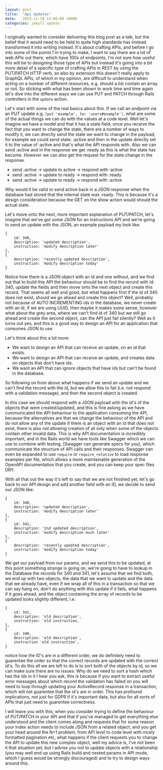 ```yaml
---
layout: post
title:  "Api Updates"
date:   2023-11-18 13:00:00 +0000
categories: jekyll update
---
```


I originally wanted to consider delivering this blog post as a talk, but the belief that it would need to be held to quite high standards has instead transformed it into writing instead. It's about crafting APIs, and before I go into some of the points I'm trying to make, I want to say there are a lot of web APIs out there, which have 100s of endpoints, I'm not sure how useful this will be to designing those type of APIs but instead it's going into a bit more detail of a specific type of crafting APIs in REST by using the PUT/PATCH HTTP verb, so also by extension this doesn't really apply to GraphQL APIs, of which in my opinion, are difficult to understand when acting on a number of different resources, e.g. should a list contain an array or not. So sticking with what has been shown to work time and time again let's dive into the different ways we can use PUT and PATCH through Rails controllers in the `update` action.

Let's start with some of the real basics about this. If we call an endpoint via an PUT update e.g. `(put 'example', to: 'users#example')`, what are some of the actual things we can do with the values at a code level. Well let's imagine we have a model and that it has a state field, once you receive the fact that you want to change the state, there are a number of ways to modify it, we can directly send the state we want to change in the payload, for example we could send state: :active and then in the update directly set it to the value of :active and that's what the API responds with. Also we can send :active and in the response we get :ready as this is what the state has become. However we can also get the request for the state change in the response.
  * send :active -> update to active -> respond with :active
  * send :active -> update to ready -> respond with :ready
  * send :active -> update to ready -> respond with :active

Why would it be valid to send active back in a JSON response when the database had stored that the internal state was :ready. This is because it's a design consideration because the GET on the show action would should the actual state.

Let's move onto the next, more important explanation of PUT/PATCH, let's imagine that we've got some JSON for an instructions API and we're going to send an update with the JSON, an example payload my look like:

```
{
    id: 340,
    description: 'updated description',
    instruction: 'modify description later'
},
{
    description: 'recently updated description',
    instruction: 'modify description today'
}
```

Notice how there is a JSON object with an id and one without, and we find out that to build this API the behaviour should be to find the record with id: 340, update the fields and then move onto the next object and create this record. That seems all well and good, but what happens first if the id of 340 does not exist, should we go ahead and create this object? Well, probably not because of AUTO INCREMENTING ids in the database, we never create with an id, if we are using UUID, then maybe it makes some sense, however what about the grey area, where we can't find id of 340 but we still go ahead and create the second object, can the API just fail silently? Well as it turns out yes, and this is a good way to design an API for an application that consumes JSON to use.

Let's think about this a bit more:

  * We want to design an API that can receive an update, on an id that exists.
  * We want to design an API that can receive an update, and creates data on objects that don't have ids.
  * We want an API that can ignore objects that have ids but can't be found in the database.

So following on from above what happens if we send an update and we can't find the record with the id, but we allow this to fail (i.e. not respond with a validation message), and then the second object is created.
  
In this case we should respond with a JSON payload with the id's of the objects that were created/updated, and this is fine aslong as we have communicated the API behaviour to the application consuming the API, because the alternatives are that we change the behaviour of the API and do not allow any of the update if there is an object with an id that does not exist, there is also not allowing creation of all only when some of the objects contain other invalid data. This is why API documentation is incredibly important, and in the Rails world we have tools like Swagger which we can use to combine with testing, (Swagger can generate specs for you), which communicate the structure of API calls and their responses. Swagger can even be expanded to use `require` or `require_relative` to load response examples per file, which allows a more maintainable generation of the OpenAPI documentation that you create, and you can keep your spec files DRY.

With all that out the way it's left to say that we are not finished yet, let's go back to our API design and add another field with an ID, we decide to send our JSON like:

```
{
    id: 340,
    description: 'updated description',
    instruction: 'modify description later'
},
{
    id: 341,
    description: '2nd updated description',
    instruction: 'modify description much later'
},
{
    description: 'recently updated description',
    instruction: 'modify description today'
}
```

We get our payload from our params, and we send this to be updated, at this point something strange is going on, we're going to have to lookup in the Database the records for 340 and 341, let's assume that we find both, we end up with two objects, the data that we want to update and the data that we already have, even if we wrap all of this in a transaction so that we can say hang on, don't do anything with this update if it fails, what happens if it goes ahead, and the object containing the array of records to be updated looks slightly different, i.e.

```
{
    id: 341,
    description: 'old description',
    instruction: 'old instruction,
},
{
    id: 340,
    description: 'old description',
    instruction 'old instruction',
}
```

notice how the ID's are in a different order, we do definitely need to guarentee the order so that the correct records are updated with the correct id's. To do this all we are left to do is to sort both of the objects by id, so we can make sure there are no issues. Why do we need to sort a hash which has the ids in it I hear you ask, this is because if you want to extract useful error messages about which record the validation has failed on you will need to loop through updating your ActiveRecord response in a transaction, which will not guarentee that the id's are in order. This has profound implications, not just for GDPR if it's important data, but also for all sorts of APIs that just need to guarentee correctness.

I will leave you with this; when you consider trying to define the behaviour of PUT/PATCH in your API and that if you've managed to get everything else understood and the client comes along and requests that for some reason your index action needs to include JSON from a related object, and you get your head around the N+1 problem, from API level to code level with nicely formatted pagination etc, what happens if the client requests you to change the API to update this new complex object, well my advice is, I've not been it that situation yet, but I advise you not to update objects with a relationship (you may well end up using Rails build and nested params in API mode, which I guess would be strongly discouraged) and to try to design ways around this. 
